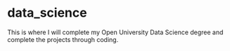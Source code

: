# data_science
This is where I will complete my Open University Data Science degree and complete the projects through coding.
